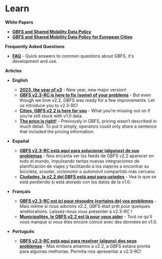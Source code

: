 # Learn

<!-- <div class="landing-page">
    <a class="button" href="white-papers">White Papers</a><a class="button" href="faq">FAQ</a>
</div> -->

<div class="toolbox"><p><strong>White Papers</strong></p>
<ul>
<li><a href="white-papers/data-policy"><strong>GBFS and Shared Mobility Data Policy</strong></a></li>
<li><a href="white-papers/data-policy-europe"><strong>GBFS and Shared Mobility Data Policy for European Cities</strong></a></li>
</ul></div>

<div class="toolbox"><p><strong>Frequently Asked Questions</strong></p>
<ul>
<li><strong><a href="faq">FAQ</a></strong> - Quick answers to common questions about GBFS, it's development and use.</li>
</ul></div>

<div class="toolbox"><p><strong>Articles</strong></p>
<ul>
<li><p><strong>English</strong></p>
<ul>
<li><strong><a href="https://share.mobilitydata.org/2023-the-year-of-v3">2023, the year of v3</a></strong> - New year, new major version!</li>
<li><strong><a href="https://mobilitydata.org/gbfs-v2-3-rc-is-here-to-fix-some-of-your-problems/">GBFS v2.3-RC is here to fix (some) of your problems</a></strong> - But even though we love v2.2, GBFS was ready for a few improvements. Let us introduce you to v2.3-RC!</li>
<li><strong><a href="https://mobilitydata.org/cities-gbfs-v2-2-is-here-for-you/">Cities, GBFS v2.2 is here for you</a></strong> - What you’re missing out on if you’re still stuck with v1.0 data.</li>
<li><strong><a href="https://mobilitydata.org/the-price-is-right-%f0%9f%92%b8/">The price is right!</a></strong> - Previously in GBFS, pricing wasn’t described in much detail. To put it simply, operators could only share a sentence that included the pricing information.</li>
</ul>
</li>
<li><p><strong>Español</strong></p>
<ul>
<li><strong><a href="https://mobilitydata.org/gbfs-v2-3-rc-esta-aqui-para-solucionar-algunos-de-sus-problemas/">GBFS v2.3-RC está aquí para solucionar (algunos) de sus problemas</a></strong> - Nos encanta ver los feeds de GBFS v2.2 aparecer en todo el mundo, impulsando tantas nuevas integraciones de planificación de viajes y facilitando a los viajeros a encontrar su bicicleta, scooter, ciclomotor o automóvil compartido más cercano.</li>
<li><strong><a href="https://mobilitydata.org/ciudades-la-v2-2-del-gbfs-esta-aqui-para-ustedes/">Ciudades, la v2.2 del GBFS está aquí para ustedes</a></strong> - Vea lo que se está perdiendo si está atorado con los datos de la v1.0.</li>
</ul>
</li>
<li><p><strong>Français</strong></p>
<ul>
<li><strong><a href="https://mobilitydata.org/gbfs-v2-3-rc-est-ici-pour-resoudre-certains-de-vos-problemes/">GBFS v2.3-RC est ici pour résoudre (certains de) vos problèmes</a></strong> - Mais même si nous adorons v2.2, GBFS était prêt pour quelques améliorations. Laissez-nous vous présenter à v2.3-RC !</li>
<li><strong><a href="https://mobilitydata.org/municipalites-le-gbfs-v2-2-est-arrive-pour-vous-servir/">Municipalités, le GBFS v2.2 est là pour vous aider</a></strong> - Tout ce qu’il vous manque si vous êtes encore coincé avec des données en v1.0.</li>
</ul>
</li>
<li><p><strong>Português</strong></p>
<ul>
<li><strong><a href="https://mobilitydata.org/gbfs-v2-3-rc-esta-aqui-para-resolver-alguns-dos-seus-problemas/">GBFS v2.3-RC está aqui para resolver (alguns) dos seus problemas</a></strong> - Mas embora amamos a v2.2, a GBFS estava pronta para algumas melhorias. Permita-nos apresentar a v2.3-RC!</li>
</ul>
</li>
</ul>
</div>
